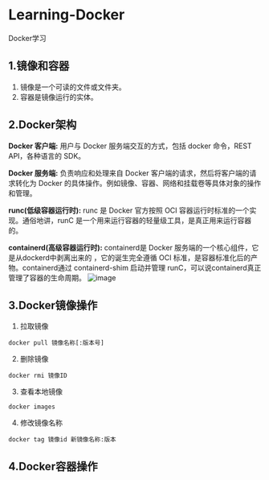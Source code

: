 # Learning-Docker
Docker学习

## 1.镜像和容器
1. 镜像是一个可读的文件或文件夹。  
2. 容器是镜像运行的实体。  

## 2.Docker架构
**Docker 客户端:** 用户与 Docker 服务端交互的方式，包括 docker 命令，REST API，各种语言的 SDK。

**Docker 服务端:** 负责响应和处理来自 Docker 客户端的请求，然后将客户端的请求转化为 Docker 的具体操作。例如镜像、容器、网络和挂载卷等具体对象的操作和管理。

**runc(低级容器运行时):** runc 是 Docker 官方按照 OCI 容器运行时标准的一个实现。通俗地讲，runC 是一个用来运行容器的轻量级工具，是真正用来运行容器的。

**containerd(高级容器运行时):** containerd是 Docker 服务端的一个核心组件，它是从dockerd中剥离出来的 ，它的诞生完全遵循 OCI 标准，是容器标准化后的产物。containerd通过 containerd-shim 启动并管理 runC，可以说containerd真正管理了容器的生命周期。
![image](https://camo.githubusercontent.com/20a61d9135e516baabace4960c5fb2d65eca1fa34e1db796cadd7a724a90d203/68747470733a2f2f6368656e677a773235382e6f73732d636e2d6265696a696e672e616c6979756e63732e636f6d2f41727469636c652f32303232303733303039353933392e706e67)

## 3.Docker镜像操作
1. 拉取镜像
```
docker pull 镜像名称[:版本号]
```
2. 删除镜像
```
docker rmi 镜像ID
```
3. 查看本地镜像
```
docker images
```
4. 修改镜像名称
```
docker tag 镜像id 新镜像名称:版本
```
## 4.Docker容器操作

